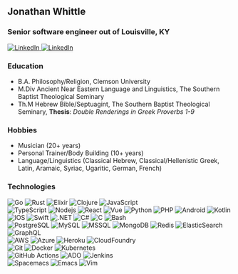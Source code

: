 ## Jonathan Whittle
### Senior software engineer out of Louisville, KY
<a href="www.linkedin.com/in/itsthewhittlethings">
  <img src="https://img.shields.io/badge/LinkedIn--_.svg?style=social&logo=linkedin" alt="LinkedIn">
</a>
<a href="https://twitter.com/JonathanWhittle">
  <img src="https://img.shields.io/badge/Twitter--_.svg?style=social&logo=twitter" alt="LinkedIn">
</a>

### Education
- B.A. Philosophy/Religion, Clemson University
- M.Div Ancient Near Eastern Language and Linguistics, The Southern Baptist Theological Seminary
- Th.M Hebrew Bible/Septuagint, The Southern Baptist Theological Seminary, __Thesis__: _Double Renderings in Greek Proverbs 1-9_

### Hobbies
- Musician (20+ years)
- Personal Trainer/Body Building (10+ years)
- Language/Linguistics (Classical Hebrew, Classical/Hellenistic Greek, Latin, Aramaic, Syriac, Ugaritic, German, French)

### Technologies
![Go](https://img.shields.io/badge/Go-Expert-011125.svg?logo=Go)
![Rust](https://img.shields.io/badge/Rust-Enthusiast-011125.svg?style=flat-square&logo=Rust)
![Elixir](https://img.shields.io/badge/Elixir-Enthusiast-011125.svg?logo=Elixir)
![Clojure](https://img.shields.io/badge/Clojure-Enthusiast-011125.svg?logo=Clojure)
![JavaScript](https://img.shields.io/badge/JavaScript-Expert-011125?logo=javascript)
<br>
![TypeScript](https://img.shields.io/badge/-TypeScript-172226?logo=typescript)
![Nodejs](https://img.shields.io/badge/-Nodejs-172226?logo=Node.js)
![React](https://img.shields.io/badge/-React-172226?&logo=react)
![Vue](https://img.shields.io/badge/-Vue-172226?logo=vue.js)
![Python](https://img.shields.io/badge/-Python-172226?logo=Python)
![PHP](https://img.shields.io/badge/-PHP-172226?logo=PHP)
![Android](https://img.shields.io/badge/-Android-172226?logo=android)
![Kotlin](https://img.shields.io/badge/-Kotlin-172226?logo=kotlin)
![IOS](https://img.shields.io/badge/-iOS-172226?logo=ios)
![Swift](https://img.shields.io/badge/-Swift-172226?logo=swift)
![.NET](https://img.shields.io/badge/-.NET-172226?logo=.net)
![C#](https://img.shields.io/badge/-CSharp-172226?logo=csharp)
![C](https://img.shields.io/badge/-C-172226?logo=c)
![Bash](https://img.shields.io/badge/-Bash-172226?logo=gnubash)
<br>
![PostgreSQL](https://img.shields.io/badge/-Postgres-172226?logo=postgresql)
![MySQL](https://img.shields.io/badge/-MySQL-172226?logo=mysql)
![MSSQL](https://img.shields.io/badge/-MSSQL-172226?logo=microsoftsqlserver)
![MongoDB](https://img.shields.io/badge/-MongoDB-172226?logo=mongodb)
![Redis](https://img.shields.io/badge/-Redis-172226?logo=Redis)
![ElasticSearch](https://img.shields.io/badge/-ElasticSearch-172226?logo=elasticsearch)
![GraphQL](https://img.shields.io/badge/-GraphQL-172226?logo=graphql)
<br>
![AWS](https://img.shields.io/badge/-AWS-232F3E?logo=amazonaws)
![Azure](https://img.shields.io/badge/-Azure-0078D4?logo=azuredevops)
![Heroku](https://img.shields.io/badge/-Heroku-430098?logo=heroku)
![CloudFoundry](https://img.shields.io/badge/-CloudFoundry-172226?logo=cloudfoundry)
<br>
![Git](https://img.shields.io/badge/-Git-172226?logo=git)
![Docker](https://img.shields.io/badge/-Docker-172226?logo=docker)
![Kubernetes](https://img.shields.io/badge/-Kubernetes-172226?logo=kubernetes)
<br>
![GitHub Actions](https://img.shields.io/badge/-GitHubActions-172226?logo=githubactions)
![ADO](https://img.shields.io/badge/-AzureDevOps-172226?logo=azuredevops)
![Jenkins](https://img.shields.io/badge/-Jenkins-172226?logo=jenkins)
<br>
![Spacemacs](https://img.shields.io/badge/-Spacemacs-172226?logo=spacemacs)
![Emacs](https://img.shields.io/badge/-Emacs-172226?logo=gnuemacs)
![Vim](https://img.shields.io/badge/-Vim-172226?logo=vim)
